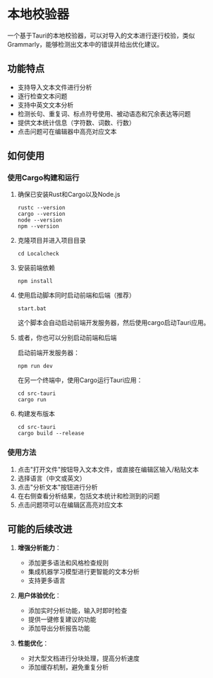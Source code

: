 # 本地校验器

一个基于Tauri的本地校验器，可以对导入的文本进行逐行校验，类似Grammarly，能够检测出文本中的错误并给出优化建议。

## 功能特点

- 支持导入文本文件进行分析
- 逐行检查文本问题
- 支持中英文文本分析
- 检测长句、重复词、标点符号使用、被动语态和冗余表达等问题
- 提供文本统计信息（字符数、词数、行数）
- 点击问题可在编辑器中高亮对应文本


## 如何使用

### 使用Cargo构建和运行

1. 确保已安装Rust和Cargo以及Node.js
   ```
   rustc --version
   cargo --version
   node --version
   npm --version
   ```

2. 克隆项目并进入项目目录
   ```
   cd Localcheck
   ```

3. 安装前端依赖
   ```
   npm install
   ```

4. 使用启动脚本同时启动前端和后端（推荐）
   ```
   start.bat
   ```
   
   这个脚本会自动启动前端开发服务器，然后使用cargo启动Tauri应用。

5. 或者，你也可以分别启动前端和后端

   启动前端开发服务器：
   ```
   npm run dev
   ```

   在另一个终端中，使用Cargo运行Tauri应用：
   ```
   cd src-tauri
   cargo run
   ```

6. 构建发布版本
   ```
   cd src-tauri
   cargo build --release
   ```

### 使用方法

1. 点击"打开文件"按钮导入文本文件，或直接在编辑区输入/粘贴文本
2. 选择语言（中文或英文）
3. 点击"分析文本"按钮进行分析
4. 在右侧查看分析结果，包括文本统计和检测到的问题
5. 点击问题项可以在编辑区高亮对应文本

## 可能的后续改进

1. **增强分析能力**：
   - 添加更多语法和风格检查规则
   - 集成机器学习模型进行更智能的文本分析
   - 支持更多语言

2. **用户体验优化**：
   - 添加实时分析功能，输入时即时检查
   - 提供一键修复建议的功能
   - 添加导出分析报告功能

3. **性能优化**：
   - 对大型文档进行分块处理，提高分析速度
   - 添加缓存机制，避免重复分析